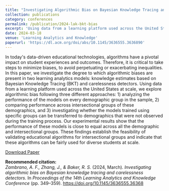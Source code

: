 ```yaml
---
title: "Investigating Algorithmic Bias on Bayesian Knowledge Tracing and Carelessness Detectors"
collection: publications
category: conferences
permalink: /publication/2024-lak-bkt-bias
excerpt: 'Using data from a learning platform used across the United States at scale, we explore algorithmic bias following three different approaches: 1) analyzing the performance of the models on every demographic group in the sample, 2) comparing performance across intersectional groups of these demographics, and 3) investigating whether the models trained using specific groups can be transferred to demographics that were not observed during the training process. Our experimental results show that the performance of these models is close to equal across all the demographic and intersectional groups.'
date: 2024-03-18
venue: 'Learning Analytics and Knowledge'
paperurl: 'https://dl.acm.org/doi/abs/10.1145/3636555.3636890'
---
```


In today's data-driven educational technologies, algorithms have a pivotal impact on student experiences and outcomes. Therefore, it is critical to take steps to minimize biases, to avoid perpetuating or exacerbating inequalities. In this paper, we investigate the degree to which algorithmic biases are present in two learning analytics models: knowledge estimates based on Bayesian Knowledge Tracing (BKT) and carelessness detectors. Using data from a learning platform used across the United States at scale, we explore algorithmic bias following three different approaches: 1) analyzing the performance of the models on every demographic group in the sample, 2) comparing performance across intersectional groups of these demographics, and 3) investigating whether the models trained using specific groups can be transferred to demographics that were not observed during the training process. Our experimental results show that the performance of these models is close to equal across all the demographic and intersectional groups. These findings establish the feasibility of validating educational algorithms for intersectional groups and indicate that these algorithms can be fairly used for diverse students at scale.

[Download Paper](https://dl.acm.org/doi/abs/10.1145/3636555.3636890)

<b>Recommended citation:</b><br>
<i>Zambrano, A. F., Zhang, J., & Baker, R. S.</i> (2024, March). 
<i>Investigating algorithmic bias on Bayesian knowledge tracing and carelessness detectors.</i> 
In <i>Proceedings of the 14th Learning Analytics and Knowledge Conference</i> (pp. 349–359). 
<a href="https://doi.org/10.1145/3636555.36368">https://doi.org/10.1145/3636555.36368</a>
